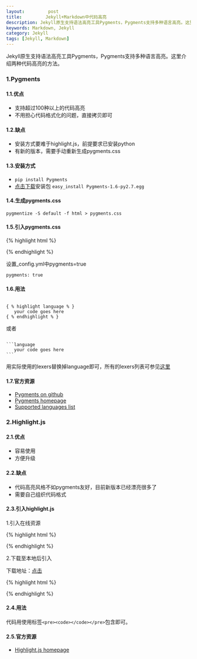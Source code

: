 ```yaml
---
layout:         post
title:         Jekyll+Markdown中代码高亮
description: Jekyll原生支持语法高亮工具Pygments，Pygments支持多种语言高亮。这里介绍两种代码高亮的方法。
keywords: Markdown, Jekyll
category: Jekyll
tags: [Jekyll, Markdown]
---
```


Jekyll原生支持语法高亮工具Pygments，Pygments支持多种语言高亮。这里介绍两种代码高亮的方法。

### 1.Pygments

#### 1.1.优点

* 支持超过100种以上的代码高亮
* 不用担心代码格式化的问题，直接拷贝即可

<!-- more -->

#### 1.2.缺点

* 安装方式要难于highlight.js，前提要求已安装python
* 有新的版本，需要手动重新生成pygments.css

#### 1.3.安装方式

* `pip install Pygments`
* [点击下载](https://pypi.python.org/pypi/Pygments)安装包
`easy_install Pygments-1.6-py2.7.egg`

#### 1.4.生成pygments.css

`pygmentize -S default -f html > pygments.css`

#### 1.5.引入pygments.css

{% highlight html %}
<link rel="stylesheet" href="/pygments.css">
{% endhighlight %}

设置_config.yml中pygments=true

`pygments: true`

#### 1.6.用法

<pre><code>
{ % highlight language % }
   your code goes here  
{ % endhighlight % }
</code></pre>

或者
<pre><code>
```language
   your code goes here  
```
</code></pre>

用实际使用的lexers替换掉language即可，所有的lexers列表可参见[这里](http://pygments.org/docs/lexers/)

#### 1.7.官方资源

* [Pygments on github](https://github.com/mojombo/jekyll/wiki/Liquid-Extensions)
* [Pygments homepage](http://pygments.org/)
* [Supported languages list](http://pygments.org/languages/)

### 2.Highlight.js

#### 2.1.优点

* 容易使用
* 方便升级

#### 2.2.缺点

* 代码高亮风格不如pygments友好，目前新版本已经漂亮很多了
* 需要自己组织代码格式

#### 2.3.引入highlight.js

1.引入在线资源

{% highlight html %}
<link rel="stylesheet" href="http://yandex.st/highlightjs/8.0/styles/default.min.css">
<script src="http://yandex.st/highlightjs/8.0/highlight.min.js"></script>
{% endhighlight %}

2.下载至本地后引入

下载地址：[点击](http://highlightjs.org/download/)

{% highlight html %}
<link rel="stylesheet" href="styles/default.css">
<script src="highlight.pack.js"></script>
<script>hljs.initHighlightingOnLoad();</script>
{% endhighlight %}

#### 2.4.用法

代码用使用标签`<pre><code></code></pre>`包含即可。

#### 2.5.官方资源

* [Highlight.js homepage](http://softwaremaniacs.org/soft/highlight/en/)
